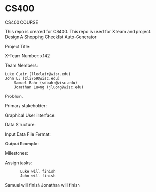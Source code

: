 # CS400
CS400 COURSE

This repo is created for CS400.
This repo is used for X team and project.
Design A Shopping Checklist Auto-Generator

Project Title: 
 
X-Team Number:  x142
 
Team Members:  
 
	Luke Clair (lleclair@wisc.edu)
	John Li (zli769@wisc.edu)
        Samuel Bahr (sdbahr@wisc.edu)
        Jonathan Luong (jluong@wisc.edu)
 
Problem: 
 
Primary stakeholder: 
 
Graphical User interface: 
 
Data Structure: 
 
Input Data File Format: 
 
Output Example: 
 
Milestones:
 
Assign tasks: 
      
           Luke will finish
           John will finish
Samuel will finish
Jonathan will finish
